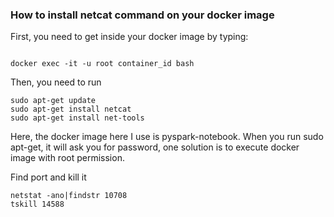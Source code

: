 ### How to install netcat command on your docker image
First, you need to get inside your docker image by typing:


```

docker exec -it -u root container_id bash

```

Then, you need to run 
```
sudo apt-get update
sudo apt-get install netcat
sudo apt-get install net-tools
```
Here, the docker image here I use is pyspark-notebook. When you run sudo apt-get, it will
ask you for password, one solution is to execute docker image with root permission. 


Find port and kill it 
```
netstat -ano|findstr 10708
tskill 14588
```